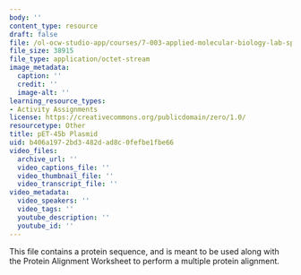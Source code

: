 ```yaml
---
body: ''
content_type: resource
draft: false
file: /ol-ocw-studio-app/courses/7-003-applied-molecular-biology-lab-spring-2022/mit7_003_s22_day19_pet-45b_plasmid.dna
file_size: 38915
file_type: application/octet-stream
image_metadata:
  caption: ''
  credit: ''
  image-alt: ''
learning_resource_types:
- Activity Assignments
license: https://creativecommons.org/publicdomain/zero/1.0/
resourcetype: Other
title: pET-45b Plasmid
uid: b406a197-2bd3-482d-ad8c-0fefbe1fbe66
video_files:
  archive_url: ''
  video_captions_file: ''
  video_thumbnail_file: ''
  video_transcript_file: ''
video_metadata:
  video_speakers: ''
  video_tags: ''
  youtube_description: ''
  youtube_id: ''
---
```

This file contains a protein sequence, and is meant to be used along with the Protein Alignment Worksheet to perform a multiple protein alignment.